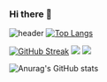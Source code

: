 ### Hi there 👋

<!--
**harrykang0805/harrykang0805** is a ✨ _special_ ✨ repository because its `README.md` (this file) appears on your GitHub profile.


- 🔭 I’m currently working on ...
- 🌱 I’m currently learning ...
- 👯 I’m looking to collaborate on ...
- 🤔 I’m looking for help with ...
- 💬 Ask me about ...
- 📫 How to reach me: ...
- 😄 Pronouns: ...
- ⚡ Fun fact: ...
-->
![header](https://capsule-render.vercel.app/api?type=Waving)
 [![Top Langs](https://github-readme-stats.vercel.app/api/top-langs/?username=harrykang0805)](https://github.com/anuraghazra/github-readme-stats)</p>
 <a href="https://git.io/streak-stats"><img src="https://streak-stats.demolab.com?user=harrykang0805&theme=dark" alt="GitHub Streak" /></a>
 <a href="https://harrykang.tistory.com" target="_blank"><img src="https://img.shields.io/badge/TistoryBlog-black?style=plastic&logo=Tistory&logoColor=#000000"/></a>
 <a href="https://www.instagram.com/kang_harry_7/" target="_blank"><img src="https://img.shields.io/badge/Instagram-ff69b4?style=plastic&logo=Instagram&logoColor=white"/></a>


![Anurag's GitHub stats](https://github-readme-stats.vercel.app/api?username=harrykang0805&show_icons=true&theme=radical)
